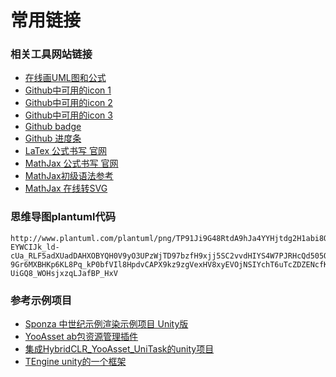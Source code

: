 # 常用链接

### 相关工具网站链接
- [在线画UML图和公式](https://plantuml.com/zh/)
- [Github中可用的icon 1](https://gist.github.com/rxaviers/7360908#file-gistfile1-md)
- [Github中可用的icon 2](https://github.com/ikatyang/emoji-cheat-sheet/blob/master/README.md)
- [Github中可用的icon 3](https://api.github.com/emojis)
- [Github badge](https://shields.io/#your-badge)
- [Github 进度条](https://github.com/fredericojordan/progress-bar)
- [LaTex 公式书写 官网](https://www.latex-project.org/)
- [MathJax 公式书写 官网](https://www.mathjax.org/)
- [MathJax初级语法参考](https://math.meta.stackexchange.com/questions/5020/mathjax-basic-tutorial-and-quick-reference)
- [MathJax 在线转SVG](https://viereck.ch/latex-to-svg/)

### 思维导图plantuml代码
```
http://www.plantuml.com/plantuml/png/TP91Ji9G48RtdA9hJa4YYHjtdg2H1abi8OBxaXOfKeiIHCGAD40e9XODWaqBUfdEUuzR-EYWCIJk_ld-cUa_RLF5adXUadDAHXOBYQH0V9yO3UPzWjTD97bzfH9xjj5SC2vvdHIYS4W7PJRHcQd505OgD6wPvu3Ht4xWx9-9Gr6MXBHKp6KL8Pq_kP0bfVIl8HpdvCAPX9kz9zgVexHV8xyEVOjNSIYchT6uTcZDZENcfKNcTr3HwFk0Wps2iOWQiec1XmG1hKrZIQqfU4jSZVTh9dcO8J0wf7rFN0TMZHYmiXdvNVJCQXIEwAfDtJe7UsJ_YR_kMmYzNJ_u_cOQ8iVjmmgCgYWNEWbkk1IWiep2TWmFJaKbAntbinX0xnDj3asJbXTS8xEVISUYZaUxEaR0Stqr2Xvvz_QDDCqV1pFGbik-UiGQ8_WOHsjxzqLJafBP_HxV
```

### 参考示例项目
- [Sponza 中世纪示例渲染示例项目 Unity版](https://github.com/Unity-Technologies/Classic-Sponza/tree/main)
- [YooAsset ab包资源管理插件](https://github.com/tuyoogame/YooAsset)
- [集成HybridCLR_YooAsset_UniTask的unity项目](https://github.com/JoinEnjoyJoyYangLingYun/HybridCLR_YooAsset_UniTask)
- [TEngine unity的一个框架](https://github.com/ALEXTANGXIAO/TEngine)